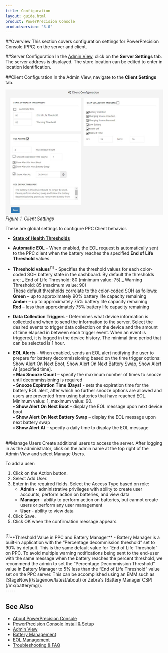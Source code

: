 ```yaml
---
title: Configuration
layout: guide.html
product: PowerPrecision Console
productversion: "3.0"
---
```


##Overview
This section covers configuration settings for PowerPrecision Console (PPC) on the server and client.

##Server Configuration
In the [Admin View](../admin), click on the **Server Settings** tab. The server address is displayed. The store location can be edited to enter in location identification.

##Client Configuration
In the Admin View, navigate to the **Client Settings** tab.

![img](client_settings.jpg)
_Figure 1. Client Settings_

These are global settings to configure PPC Client behavior.

- [**State of Health Thresholds**](../mgmt/#whatissoh)
- **Automatic EOL** – When enabled, the EOL request is automatically sent to the PPC client when the battery reaches the specified **End of Life Threshold** values.
- **Threshold values**<sup>[1]</sup> - Specifies the threshold values for each color-coded SOH battery state in the dashboard. By default the thresholds are:
  _ End of Life Threshold: 80 (minimum value: 75)
  _ Warning Threshold: 85 (maximum value: 90)
  <br>
  These default thresholds correlate to the color-coded SOH as follows:
  <br>
  **Green** – up to approximately 90% battery life capacity remaining  
   **Amber** – up to approximately 75% battery life capacity remaining
  <br>
  **Red** – less than approximately 75% battery life capacity remaining
  <br>

- **Data Collection Triggers** - Determines what device information is collected and when to send the information to the server. Select the desired events to trigger data collection on the device and the amount of time elapsed in between each trigger event. When an event is triggered, it is logged in the device history. The minimal time period that can be selected is 1 hour.

- **EOL Alerts** - When enabled, sends an EOL alert notifying the user to prepare for battery decommissioning based on the time trigger options: Show Alert On Next Boot, Show Alert On Next Battery Swap, Show Alert At [specified time].
  <br>
  **• Max Snooze Count** – specify the maximum number of times to snooze until decommissioning is required
  <br>
  **• Snooze Expiration Time (Days)** - sets the expiration time for the battery EOL alert, after which no further snooze options are allowed and users are prevented from using batteries that have reached EOL. Minimum value: 1, maximum value: 90.
  <br>
  **• Show Alert On Next Boot** – display the EOL message upon next device boot
  <br>
  **• Show Alert On Next Battery Swap** – display the EOL message upon next battery swap
  <br>
  **• Show Alert At** – specify a daily time to display the EOL message  
  <br>

##Manage Users
Create additional users to access the server. After logging in as the administrator, click on the admin name at the top right of the Admin View and select Manage Users.

To add a user:

1. Click on the Action button.
2. Select Add User.
3. Enter in the required fields. Select the Access Type based on role:
   - **Admin** - administrative privileges with ability to create user accounts, perform action on batteries, and view data
   - **Manager** - ability to perform action on batteries, but cannot create users or perform any user management
   - **User** - ability to view data
4. Click Save.
5. Click OK when the confirmation message appears.

<br>
<sup>[1]</sup>**Threshold Value in PPC and Battery Manager** - Battery Manager is a built-in application with the “Percentage decommission threshold” set to 90% by default. This is the same default value for “End of Life Threshold” on PPC. To avoid multiple warning notifications being sent to the end-user with the same message when the battery reaches the percent threshold, we recommend the admin to set the “Percentage Decommission Threshold” value in Battery Manager to 5% less than the “End of Life Threshold” value set on the PPC server. This can be accomplished using an EMM such as [StageNow](/stagenow/latest/about) or Zebra's [Battery Manager CSP](/mx/batterymgr). 
<br>
-----

## See Also

- [About PowerPrecision Console](../about)
- [PowerPrecision Console Install & Setup](../setup)
- [Admin View](../admin)
- [Battery Management](../mgmt)
- [EOL Management](../eol)
- [Troubleshooting & FAQ](../troubleshooting)

